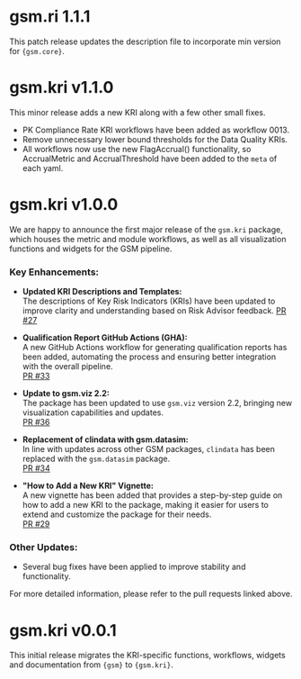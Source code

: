 # gsm.ri 1.1.1

This patch release updates the description file to incorporate min version for `{gsm.core}`.


# gsm.kri v1.1.0

This minor release adds a new KRI along with a few other small fixes.

- PK Compliance Rate KRI workflows have been added as workflow 0013.
- Remove unnecessary lower bound thresholds for the Data Quality KRIs.
- All workflows now use the new FlagAccrual() functionality, so AccrualMetric and AccrualThreshold have been added to the `meta` of each yaml.


# gsm.kri v1.0.0

We are happy to announce the first major release of the `gsm.kri` package, which houses the metric and module workflows, as well as all visualization functions and widgets for the GSM pipeline.

### Key Enhancements:
- **Updated KRI Descriptions and Templates:**  
  The descriptions of Key Risk Indicators (KRIs) have been updated to improve clarity and understanding based on Risk Advisor feedback.
  [PR #27](https://github.com/Gilead-BioStats/gsm.kri/pull/27)


- **Qualification Report GitHub Actions (GHA):**  
  A new GitHub Actions workflow for generating qualification reports has been added, automating the process and ensuring better integration with the overall pipeline.  
  [PR #33](https://github.com/Gilead-BioStats/gsm.kri/pull/33) 

- **Update to gsm.viz 2.2:**  
  The package has been updated to use `gsm.viz` version 2.2, bringing new visualization capabilities and updates.  
  [PR #36](https://github.com/Gilead-BioStats/gsm.kri/pull/36)

- **Replacement of clindata with gsm.datasim:**  
  In line with updates across other GSM packages, `clindata` has been replaced with the `gsm.datasim` package.  
  [PR #34](https://github.com/Gilead-BioStats/gsm.kri/pull/34)

- **"How to Add a New KRI" Vignette:**  
  A new vignette has been added that provides a step-by-step guide on how to add a new KRI to the package, making it easier for users to extend and customize the package for their needs.  
  [PR #29](https://github.com/Gilead-BioStats/gsm.kri/pull/29)

### Other Updates:
- Several bug fixes have been applied to improve stability and functionality.

For more detailed information, please refer to the pull requests linked above.


# gsm.kri v0.0.1

This initial release migrates the KRI-specific functions, workflows, widgets and documentation from `{gsm}` to `{gsm.kri}`.
